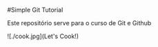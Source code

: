 #Simple Git Tutorial

Este repositório serve para o curso de Git e Github

![./cook.jpg](Let's Cook!)
